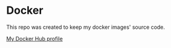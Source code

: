 # Docker

This repo was created to keep my docker images' source code.

[My Docker Hub profile](https://hub.docker.com/u/mateus1997) 
